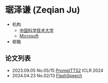 # 琚泽谦 (Zeqian Ju)

- 机构
  - [中国科学技术大学](../Institutions/USTC_中国科学技术大学.md)
  - [Microsoft](../Institutions/Microsoft.md)
- 邮箱

## 论文列表

- 2023.09.05 No.05/15 [PromptTTS2](../Models/Prompt/2023.09.05_PromptTTS2.md) ICLR 2024
- 2024.04.23 No.02/13 [FlashSpeech](../Models/Diffusion/2024.04.23_FlashSpeech.md)
